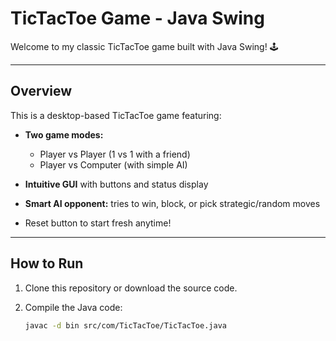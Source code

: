 # TicTacToe Game - Java Swing

Welcome to my classic TicTacToe game built with Java Swing! 🕹️

---

## Overview

This is a desktop-based TicTacToe game featuring:

- **Two game modes:**  
  - Player vs Player (1 vs 1 with a friend)  
  - Player vs Computer (with simple AI)

- **Intuitive GUI** with buttons and status display  
- **Smart AI opponent:** tries to win, block, or pick strategic/random moves  
- Reset button to start fresh anytime!

---

## How to Run

1. Clone this repository or download the source code.

2. Compile the Java code:

   ```bash
   javac -d bin src/com/TicTacToe/TicTacToe.java
